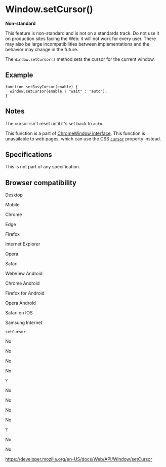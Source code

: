 Window.setCursor()
==================

**Non-standard**

This feature is non-standard and is not on a standards track. Do not use it on production sites facing the Web: it will not work for every user. There may also be large incompatibilities between implementations and the behavior may change in the future.

The `Window.setCursor()` method sets the cursor for the current window.

Example
-------

    function setBusyCursor(enable) {
      window.setCursor(enable ? "wait" : "auto");
    }

Notes
-----

The cursor isn't reset until it's set back to `auto`.

This function is a part of [ChromeWindow interface](https://developer.mozilla.org/en-US/docs/XPCOM_Interface_Reference/nsIDOMChromeWindow). This function is unavailable to web pages, which can use the CSS [`cursor`](https://developer.mozilla.org/en-US/docs/Web/CSS/cursor) property instead.

Specifications
--------------

This is not part of any specification.

Browser compatibility
---------------------

Desktop

Mobile

Chrome

Edge

Firefox

Internet Explorer

Opera

Safari

WebView Android

Chrome Android

Firefox for Android

Opera Android

Safari on IOS

Samsung Internet

`setCursor`

No

No

No

No

?

No

No

No

No

?

No

No

<a href="https://developer.mozilla.org/en-US/docs/Web/API/Window/setCursor" class="_attribution-link">https://developer.mozilla.org/en-US/docs/Web/API/Window/setCursor</a>
